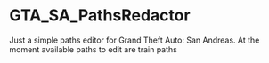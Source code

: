 # GTA_SA_PathsRedactor
Just a simple paths editor for Grand Theft Auto: San Andreas.
At the moment available paths to edit are train paths
